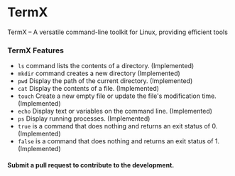 # TermX

TermX – A versatile command-line toolkit for Linux, providing efficient tools

### TermX Features

- `ls` command lists the contents of a directory. (Implemented)
- `mkdir` command creates a new directory (Implemented)
- `pwd` Display the path of the current directory. (Implemented)
- `cat` Display the contents of a file. (Implemented)
- `touch` Create a new empty file or update the file's modification time. (Implemented)
- `echo` Display text or variables on the command line. (Implemented)
- `ps` Display running processes. (Implemented)
- `true` is a command that does nothing and returns an exit status of 0. (Implemented)
- `false` is a command that does nothing and returns an exit status of 1. (Implemented)

#### Submit a pull request to contribute to the development.
